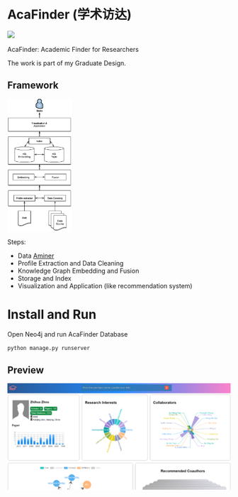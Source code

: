 # AcaFinder (学术访达)

![](https://img.shields.io/badge/Status-Developing-brightgreen)

AcaFinder: Academic Finder for Researchers

The work is part of my Graduate Design.

## Framework
<img src="https://github.com/xyjigsaw/AcaFinder/blob/master/AcaFinder%20Architecture.png?" height = "300" alt="architecture" 
align=center>

Steps:

- Data [Aminer](https://www.aminer.cn/aminernetwork)
- Profile Extraction and Data Cleaning
- Knowledge Graph Embedding and Fusion
- Storage and Index
- Visualization and Application (like recommendation system)

# Install and Run
Open Neo4j and run AcaFinder Database
```bash
python manage.py runserver
```


## Preview
![](https://github.com/xyjigsaw/AcaFinder/blob/master/preview3.png)
